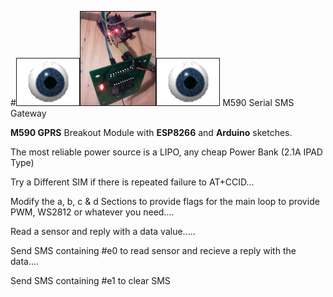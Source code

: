 #<IMG SRC="https://raw.githubusercontent.com/downtrodden/monitor/gh-pages/flame.gif" HEIGHT="75" BORDER="1"><IMG SRC="https://raw.githubusercontent.com/downtrodden/monitor/gh-pages/M590_Arduino_small.jpg" HEIGHT="150" BORDER="1"><IMG SRC="https://raw.githubusercontent.com/downtrodden/monitor/gh-pages/flame.gif" HEIGHT="75" BORDER="1"> M590 Serial SMS Gateway

<strong>M590 GPRS</strong> Breakout Module with <strong>ESP8266</strong> and <strong>Arduino</strong> sketches.

The most reliable power source is a LIPO, any cheap Power Bank (2.1A IPAD Type)

Try a Different SIM if there is repeated failure to AT+CCID...

Modify the a, b, c & d Sections to provide flags for the main loop
to provide PWM, WS2812 or whatever you need....

Read a sensor and reply with a data value.....

Send SMS containing #e0 to read sensor and recieve a reply with the data.... 

Send SMS containing #e1 to clear SMS
